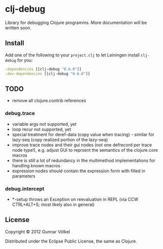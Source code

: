 # clj-debug

Library for debugging Clojure programms. More documentation will be written soon.


## Install

Add one of the following to your ```project.clj``` to let Leiningen install ```clj-debug``` for you:

```clj
:dependencies [[clj-debug "0.6.0"]]
:dev-dependencies [[clj-debug "0.6.0"]]
```


## TODO

* remove all clojure.contrib references

### debug.trace

* variable args not supported, yet
* loop recur not supported, yet
* special treatment for deref-data (copy value when tracing) - similar for lazy-seq (copy realized portion of the lazy-seq)
* improve trace nodes and their gui nodes (not one defrecord per trace node type!), e.g. adjust GUI to reprsent the semantics of the clojure.core macros
* there is still a lot of redundancy in the multimethod implementations for handling known macros
* expression nodes should contain the expression form with filled in parameters

### debug.intercept

* *-setup throws an Exception on reevaluation in REPL (via CCW CTRL+ALT+S; most likely also in general)

## License

Copyright © 2012 Gunnar Völkel

Distributed under the Eclipse Public License, the same as Clojure.
